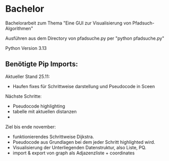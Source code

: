 # Bachelor


Bachelorarbeit zum Thema "Eine GUI zur Visualisierung von Pfadsuch-Algorithmen"

Ausführen aus dem Directory von pfadsuche.py per "python pfadsuche.py"

Python Version 3.13

Benötigte Pip Imports:
- 


Aktueller Stand 25.11:
- Haufen fixes für Schrittweise darstellung und Pseudocode in Sceen


Nächste Schritte:
- Pseudocode highlighting
- tabelle mit aktuellen distanzen
- 

Ziel bis ende november:
- funktionierendes Schrittweise Dijkstra.
- Pseudocode aus Grundlagen bei dem jeder Schritt highlighted wird.
- Visualisierung der Unterliegenden Datenstruktur, also Liste, PQ.
- import & export von graph als Adjazenzliste + coordinates